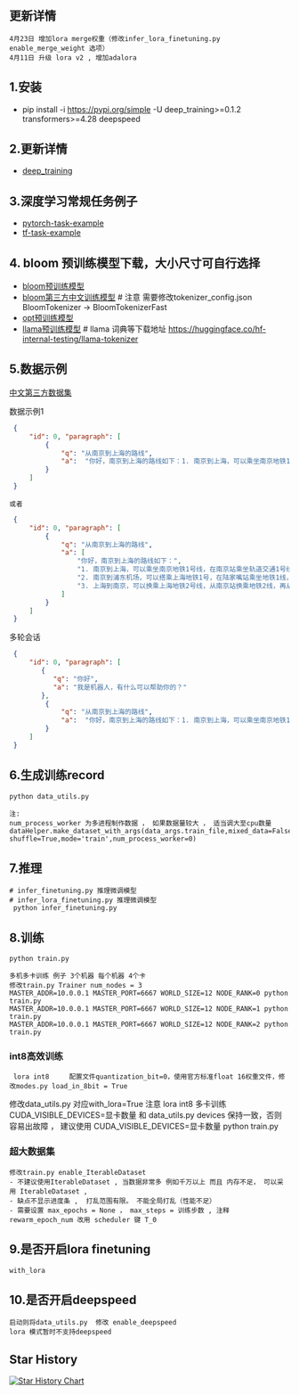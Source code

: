 ## 更新详情
    4月23日 增加lora merge权重（修改infer_lora_finetuning.py enable_merge_weight 选项）
    4月11日 升级 lora v2 , 增加adalora


## 1.安装
  - pip install -i https://pypi.org/simple -U deep_training>=0.1.2 transformers>=4.28 deepspeed



## 2.更新详情
- [deep_training](https://github.com/ssbuild/deep_training)

## 3.深度学习常规任务例子

- [pytorch-task-example](https://github.com/ssbuild/pytorch-task-example)
- [tf-task-example](https://github.com/ssbuild/tf-task-example)



## 4. bloom 预训练模型下载，大小尺寸可自行选择
    
- [bloom预训练模型](https://huggingface.co/bigscience)
- [bloom第三方中文训练模型](https://huggingface.co/Langboat/bloom-6b4-zh)  # 注意 需要修改tokenizer_config.json BloomTokenizer -> BloomTokenizerFast
- [opt预训练模型](https://huggingface.co/facebook)
- [llama预训练模型](https://huggingface.co/decapoda-research) #  llama 词典等下载地址 https://huggingface.co/hf-internal-testing/llama-tokenizer


## 5.数据示例

[中文第三方数据集](https://huggingface.co/datasets/YeungNLP/firefly-train-1.1M)


数据示例1
```json
 {
     "id": 0, "paragraph": [
         {
             "q": "从南京到上海的路线",
             "a":  "你好，南京到上海的路线如下：1. 南京到上海，可以乘坐南京地铁1号线，在南京站乘坐轨道交通1号线。2. 南京到浦东机场，可以搭乘上海地铁1号，在陆家嘴站乘坐地铁1线，在浦东国际机场站乘坐机场快线，前往上海浦东国际机场。3. 上海到南京，可以换乘上海地铁2号线，从南京站换乘地铁2线，再从南京南站换乘地铁1路，然后到达上海站"
         }
     ]
 }
```
    或者
```json
 {
     "id": 0, "paragraph": [
         {
             "q": "从南京到上海的路线",
             "a": [
                 "你好，南京到上海的路线如下：",
                 "1. 南京到上海，可以乘坐南京地铁1号线，在南京站乘坐轨道交通1号线。",
                 "2. 南京到浦东机场，可以搭乘上海地铁1号，在陆家嘴站乘坐地铁1线，在浦东国际机场站乘坐机场快线，前往上海浦东国际机场。",
                 "3. 上海到南京，可以换乘上海地铁2号线，从南京站换乘地铁2线，再从南京南站换乘地铁1路，然后到达上海站"
             ]
         }
     ]
 }
```
   多轮会话
```json
 {
     "id": 0, "paragraph": [
        {
           "q": "你好",
           "a": "我是机器人，有什么可以帮助你的？"
        },
         {
             "q": "从南京到上海的路线",
             "a":  "你好，南京到上海的路线如下：1. 南京到上海，可以乘坐南京地铁1号线，在南京站乘坐轨道交通1号线。2. 南京到浦东机场，可以搭乘上海地铁1号，在陆家嘴站乘坐地铁1线，在浦东国际机场站乘坐机场快线，前往上海浦东国际机场。3. 上海到南京，可以换乘上海地铁2号线，从南京站换乘地铁2线，再从南京南站换乘地铁1路，然后到达上海站"
         }
     ]
 }

```



## 6.生成训练record

    python data_utils.py
    
    注:
    num_process_worker 为多进程制作数据 ， 如果数据量较大 ， 适当调大至cpu数量
    dataHelper.make_dataset_with_args(data_args.train_file,mixed_data=False, shuffle=True,mode='train',num_process_worker=0)


## 7.推理
    # infer_finetuning.py 推理微调模型
    # infer_lora_finetuning.py 推理微调模型
     python infer_finetuning.py



   


## 8.训练

    python train.py

```text
多机多卡训练 例子 3个机器 每个机器 4个卡
修改train.py Trainer num_nodes = 3
MASTER_ADDR=10.0.0.1 MASTER_PORT=6667 WORLD_SIZE=12 NODE_RANK=0 python train.py 
MASTER_ADDR=10.0.0.1 MASTER_PORT=6667 WORLD_SIZE=12 NODE_RANK=1 python train.py 
MASTER_ADDR=10.0.0.1 MASTER_PORT=6667 WORLD_SIZE=12 NODE_RANK=2 python train.py 
```

###  int8高效训练
     lora int8     配置文件quantization_bit=0，使用官方标准float 16权重文件，修改modes.py load_in_8bit = True 
修改data_utils.py 对应with_lora=True 
   注意 lora int8 多卡训练  CUDA_VISIBLE_DEVICES=显卡数量 和 data_utils.py devices 保持一致，否则容易出故障 ， 建议使用 CUDA_VISIBLE_DEVICES=显卡数量 python train.py

### 超大数据集
    修改train.py enable_IterableDataset 
    - 不建议使用IterableDataset , 当数据非常多 例如千万以上 而且 内存不足， 可以采用 IterableDataset , 
    - 缺点不显示进度条 ,  打乱范围有限。 不能全局打乱（性能不足）
    - 需要设置 max_epochs = None ， max_steps = 训练步数 , 注释 rewarm_epoch_num 改用 scheduler 键 T_0

## 9.是否开启lora finetuning

    with_lora


## 10.是否开启deepspeed
    启动则将data_utils.py  修改 enable_deepspeed 
    lora 模式暂时不支持deepspeed

## Star History

[![Star History Chart](https://api.star-history.com/svg?repos=ssbuild/llm_finetuning&type=Date)](https://star-history.com/#ssbuild/llm_finetuning&Date)